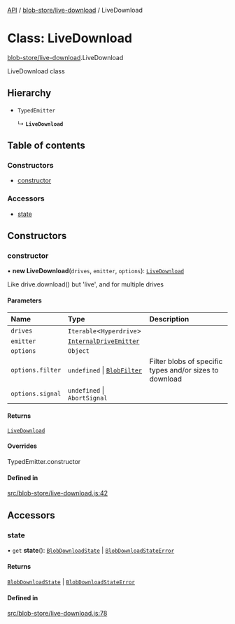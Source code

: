 [API](../README.md) / [blob-store/live-download](../modules/blob_store_live_download.md) / LiveDownload

# Class: LiveDownload

[blob-store/live-download](../modules/blob_store_live_download.md).LiveDownload

LiveDownload class

## Hierarchy

- `TypedEmitter`

  ↳ **`LiveDownload`**

## Table of contents

### Constructors

- [constructor](blob_store_live_download.LiveDownload.md#constructor)

### Accessors

- [state](blob_store_live_download.LiveDownload.md#state)

## Constructors

### constructor

• **new LiveDownload**(`drives`, `emitter`, `options`): [`LiveDownload`](blob_store_live_download.LiveDownload.md)

Like drive.download() but 'live', and for multiple drives

#### Parameters

| Name | Type | Description |
| :------ | :------ | :------ |
| `drives` | `Iterable`\<`Hyperdrive`\> |  |
| `emitter` | [`InternalDriveEmitter`](../modules/blob_store.md#internaldriveemitter) |  |
| `options` | `Object` |  |
| `options.filter` | `undefined` \| [`BlobFilter`](../modules/types.md#blobfilter) | Filter blobs of specific types and/or sizes to download |
| `options.signal` | `undefined` \| `AbortSignal` |  |

#### Returns

[`LiveDownload`](blob_store_live_download.LiveDownload.md)

#### Overrides

TypedEmitter.constructor

#### Defined in

[src/blob-store/live-download.js:42](https://github.com/digidem/mapeo-core-next/blob/53dc843a45bb963f7a880f5f7973107d5b1fb99c/src/blob-store/live-download.js#L42)

## Accessors

### state

• `get` **state**(): [`BlobDownloadState`](../interfaces/blob_store_live_download.BlobDownloadState.md) \| [`BlobDownloadStateError`](../modules/blob_store_live_download.md#blobdownloadstateerror)

#### Returns

[`BlobDownloadState`](../interfaces/blob_store_live_download.BlobDownloadState.md) \| [`BlobDownloadStateError`](../modules/blob_store_live_download.md#blobdownloadstateerror)

#### Defined in

[src/blob-store/live-download.js:78](https://github.com/digidem/mapeo-core-next/blob/53dc843a45bb963f7a880f5f7973107d5b1fb99c/src/blob-store/live-download.js#L78)
